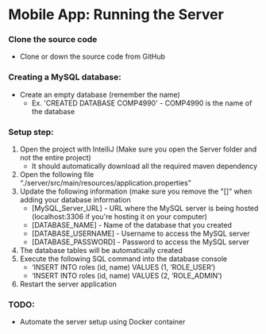 # **Mobile App: Running the Server**

### **Clone the source code**
 - Clone or down the source code from GitHub

### **Creating a MySQL database:**
 - Create an empty database (remember the name)
   - Ex. 'CREATED DATABASE COMP4990' - COMP4990 is the name of the database

### **Setup step:**
 1. Open the project with IntelliJ (Make sure you open the Server folder and not the entire project)
 	- It should automatically download all the required maven dependency
 2. Open the following file “./server/src/main/resources/application.properties”
 3. Update the following information (make sure you remove the "[]" when adding your database information
	-	[MySQL_Server_URL] - URL where the MySQL server is being hosted (localhost:3306 if you're hosting it on your computer)
	-	[DATABASE_NAME] - Name of the database that you created
	-	[DATABASE_USERNAME] - Username to access the MySQL server
	-	[DATABASE_PASSWORD] - Password to access the MySQL server
 4.	The database tables will be automatically created
 5.	Execute the following SQL command into the database console
	-	‘INSERT INTO roles (id, name) VALUES (1, ‘ROLE_USER’)
	-	‘INSERT INTO roles (id, name) VALUES (2, ‘ROLE_ADMIN’)
 6. Restart the server application
	
### **TODO:**
 -	Automate the server setup using Docker container
